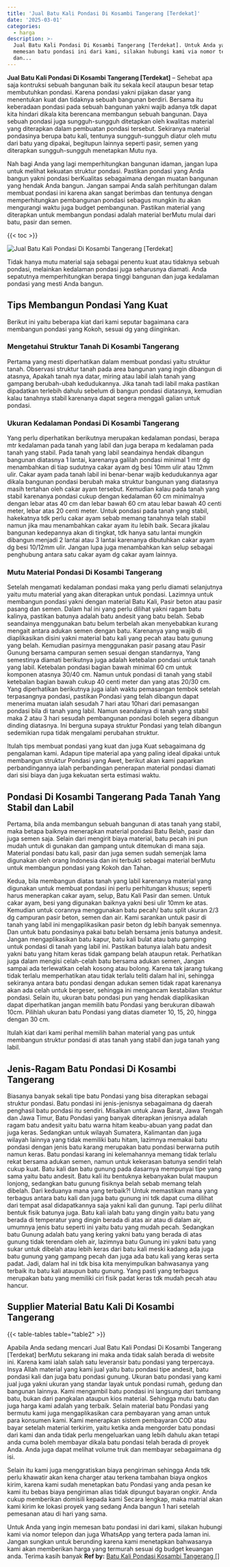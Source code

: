 ```yaml
---
title: 'Jual Batu Kali Pondasi Di Kosambi Tangerang [Terdekat]'
date: '2025-03-01'
categories:
  - harga
description: >-
  Jual Batu Kali Pondasi Di Kosambi Tangerang [Terdekat]. Untuk Anda yang ingin
  memesan batu pondasi ini dari kami, silakan hubungi kami via nomor telepon
  dan...
---
```


**Jual Batu Kali Pondasi Di Kosambi Tangerang \[Terdekat\]** – Sehebat apa saja kontruksi sebuah bangunan baik itu sekala kecil ataupun besar tetap membutuhkan pondasi. Karena pondasi yakni pijakan dasar yang menentukan kuat dan tidaknya sebuah bangunan berdiri. Bersama itu keberadaan pondasi pada sebuah bangunan yakni wajib adanya tdk dapat kita hindari dikala kita berencana membangun sebuah bangunan. Daya sebuah pondasi juga sungguh-sungguh ditetapkan oleh kwalitas material yang diterapkan dalam pembuatan pondasi tersebut. Sekiranya material pondasinya berupa batu kali, tentunya sungguh-sungguh diatur oleh mutu dari batu yang dipakai, begitupun lainnya seperti pasir, semen yang diterapkan sungguh-sungguh menetapkan Mutu nya.

Nah bagi Anda yang lagi memperhitungkan bangunan idaman, jangan lupa untuk melihat kekuatan struktur pondasi. Pastikan pondasi yang Anda bangun yakni pondasi berKualitas sebagaimana dengan muatan bangunan yang hendak Anda bangun. Jangan sampai Anda salah perhitungan dalam membuat pondasi ini karena akan sangat berimbas dan tentunya dengan memperhitungkan pembangunan pondasi sebagus mungkin itu akan mengurangi waktu juga budget pembangunan. Pastikan material yang diterapkan untuk membangun pondasi adalah material berMutu mulai dari batu, pasir dan semen.

{{< toc >}}

![Jual Batu Kali Pondasi Di Kosambi Tangerang [Terdekat]](/images/jual-batu-kali-35.png)

Tidak hanya mutu material saja sebagai penentu kuat atau tidaknya sebuah pondasi, melainkan kedalaman pondasi juga seharusnya diamati. Anda sepatutnya memperhitungkan berapa tinggi bangunan dan juga kedalaman pondasi yang mesti Anda bangun.

## Tips Membangun Pondasi Yang Kuat

Berikut ini yaitu beberapa kiat dari kami seputar bagaimana cara membangun pondasi yang Kokoh, sesuai dg yang diinginkan.

### Mengetahui Struktur Tanah Di Kosambi Tangerang

Pertama yang mesti diperhatikan dalam membuat pondasi yaitu struktur tanah. Observasi struktur tanah pada area bangunan yang ingin dibangun di atasnya, Apakah tanah nya datar, miring atau labil ialah tanah yang gampang berubah-ubah kedudukannya. Jika tanah tadi labil maka pastikan dipadatkan terlebih dahulu sebelum di bangun pondasi diatasnya, kemudian kalau tanahnya stabil karenanya dapat segera menggali galian untuk pondasi.

### Ukuran Kedalaman Pondasi Di Kosambi Tangerang

Yang perlu diperhatikan berikutnya merupakan kedalaman pondasi, berapa mtr kedalaman pada tanah yang labil dan juga berapa m kedalaman pada tanah yang stabil. Pada tanah yang labil seandainya hendak dibangun bangunan diatasnya 1 lantai, karenanya galilah pondasi minimal 1 mtr dg menambahkan di tiap sudutnya cakar ayam dg besi 10mm ulir atau 12mm ulir. Cakar ayam pada tanah labil ini benar-benar wajib kedudukannya agar dikala bangunan pondasi berubah maka struktur bangunan yang diatasnya masih tertahan oleh cakar ayam tersebut. Kemudian kalau pada tanah yang stabil karenanya pondasi cukup dengan kedalaman 60 cm minimalnya dengan lebar atas 40 cm dan lebar bawah 60 cm atau lebar bawah 40 centi meter, lebar atas 20 centi meter. Untuk pondasi pada tanah yang stabil, hakekatnya tdk perlu cakar ayam sebab memang tanahnya telah stabil namun jika mau menambahkan cakar ayam itu lebih baik. Secara jikalau bangunan kedepannya akan di tingkat, tdk hanya satu lantai mungkin dibangun menjadi 2 lantai atau 3 lantai karenanya dibutuhkan cakar ayam dg besi 10/12mm ulir. Jangan lupa juga menambahkan kan selup sebagai penghubung antara satu cakar ayam dg cakar ayam lainnya.

### Mutu Material Pondasi Di Kosambi Tangerang

Setelah mengamati kedalaman pondasi maka yang perlu diamati selanjutnya yaitu mutu material yang akan diterapkan untuk pondasi. Lazimnya untuk membangun pondasi yakni dengan material Batu Kali, Pasir beton atau pasir pasang dan semen. Dalam hal ini yang perlu dilihat yakni ragam batu kalinya, pastikan batunya adalah batu andesit yang batu belah. Sebab seandainya menggunakan batu belum terbelah akan menyebabkan kurang mengait antara adukan semen dengan batu. Karenanya yang wajib di diaplikasikan disini yakni material batu kali yang pecah atau batu gunung yang belah. Kemudian pasirnya menggunakan pasir pasang atau Pasir Gunung bersama campuran semen sesuai dengan standarnya, Yang semestinya diamati berikutnya juga adalah ketebalan pondasi untuk tanah yang labil. Ketebalan pondasi bagian bawah minimal 60 cm untuk komponen atasnya 30/40 cm. Namun untuk pondasi di tanah yang stabil ketebalan bagian bawah cukup 40 centi meter dan yang atas 20/30 cm. Yang diperhatikan berikutnya juga ialah waktu pemasangan tembok setelah terpasangnya pondasi, pastikan Pondasi yang telah dibangun dapat menerima muatan ialah sesudah 7 hari atau 10hari dari pemasangan pondasi bila di tanah yang labil. Namun seandainya di tanah yang stabil maka 2 atau 3 hari sesudah pembangunan pondasi boleh segera dibangun dinding diatasnya. Ini berguna supaya struktur Pondasi yang telah dibangun sedemikian rupa tidak mengalami perubahan struktur.

Itulah tips membuat pondasi yang kuat dan juga Kuat sebagaimana dg pengalaman kami. Adapun tipe material apa yang paling ideal dipakai untuk membangun struktur Pondasi yang Awet, berikut akan kami paparkan perbandingannya ialah perbandingan penerapan material pondasi diamati dari sisi biaya dan juga kekuatan serta estimasi waktu.

## Pondasi Di Kosambi Tangerang Pada Tanah Yang Stabil dan Labil

Pertama, bila anda membangun sebuah bangunan di atas tanah yang stabil, maka betapa baiknya menerapkan material pondasi Batu Belah, pasir dan juga semen saja. Selain dari mengirit biaya material, batu pecah ini pun mudah untuk di gunakan dan gampang untuk ditemukan di mana saja. Material pondasi batu kali, pasir dan juga semen sudah semenjak lama digunakan oleh orang Indonesia dan ini terbukti sebagai material berMutu untuk membangun pondasi yang Kokoh dan Tahan.

Kedua, bila membangun diatas tanah yang labil karenanya material yang digunakan untuk membuat pondasi ini perlu perhitungan khusus; seperti harus menerapkan cakar ayam, selup, Batu Kali Pasir dan semen. Untuk cakar ayam, besi yang digunakan baiknya yakni besi ulir 10mm ke atas. Kemudian untuk corannya menggunakan batu pecah/ batu split ukuran 2/3 dg campuran pasir beton, semen dan air. Kami sarankan untuk pasir di tanah yang labil ini mengaplikasikan pasir beton dg lebih banyak semennya. Dan untuk batu pondasinya pakai batu belah bersama jenis batunya andesit. Jangan mengaplikasikan batu kapur, batu kali bulat atau batu gamping untuk pondasi di tanah yang labil ini. Pastikan batunya ialah batu andesit yakni batu yang hitam keras tidak gampang belah ataupun retak. Perhatikan juga dalam mengisi celah-celah batu bersama adukan semen, Jangan sampai ada terlewatkan celah kosong atau bolong. Karena tak jarang tukang tidak terlalu memperhatikan atau tidak terlalu teliti dalam hal ini, sehingga sekiranya antara batu pondasi dengan adukan semen tidak rapat karenanya akan ada celah untuk bergeser, sehingga ini mengancam kestabilan struktur pondasi. Selain itu, ukuran batu pondasi pun yang hendak diaplikasikan dapat diperhatikan jangan memilih batu Pondasi yang berukuran dibawah 10cm. Pilihlah ukuran batu Pondasi yang diatas diameter 10, 15, 20, hingga dengan 30 cm.

Itulah kiat dari kami perihal memilih bahan material yang pas untuk membangun struktur pondasi di atas tanah yang stabil dan juga tanah yang labil.

## Jenis-Ragam Batu Pondasi Di Kosambi Tangerang

Biasanya banyak sekali tipe batu Pondasi yang bisa diterapkan sebagai struktur pondasi. Batu pondasi ini jenis-jenisnya sebagaimana dg daerah penghasil batu pondasi itu sendiri. Misalkan untuk Jawa Barat, Jawa Tengah dan Jawa Timur, Batu Pondasi yang banyak diterapkan jenisnya adalah ragam batu andesit yaitu batu warna hitam keabu-abuan yang padat dan juga keras. Sedangkan untuk wilayah Sumatera, Kalimantan dan juga wilayah lainnya yang tidak memiliki batu hitam, lazimnya memakai batu pondasi dengan jenis batu karang merupakan batu pondasi berwarna putih namun keras. Batu pondasi karang ini kelemahannya memang tidak terlalu rekat bersama adukan semen, namun untuk kekerasan batunya sendiri telah cukup kuat. Batu kali dan batu gunung pada dasarnya mempunyai tipe yang sama yaitu batu andesit. Batu kali itu bentuknya kebanyakan bulat maupun lonjong, sedangkan batu gunung fisiknya belah sebab memang telah dibelah. Dari keduanya mana yang terbaik?! Untuk memastikan mana yang terbagus antara batu kali dan juga batu gunung ini tdk dapat cuma dilihat dari tempat asal didapatkannya saja yakni kali dan gunung. Tapi perlu dilihat bentuk fisik batunya juga. Batu kali ialah batu yang dingin yaitu batu yang berada di temperatur yang dingin berada di atas air atau di dalam air, umumnya jenis batu seperti ini yaitu batu yang mudah pecah. Sedangkan batu Gunung adalah batu yang kering yakni batu yang berada di atas gunung tidak terendam oleh air, lazimnya batu Gunung ini yakni batu yang sukar untuk dibelah atau lebih keras dari batu kali meski kadang ada juga batu gunung yang gampang pecah dan juga ada batu kali yang keras serta padat. Jadi, dalam hal ini tdk bisa kita menyimpulkan bahwasanya yang terbaik itu batu kali ataupun batu gunung. Yang pasti yang terbagus merupakan batu yang memiliki ciri fisik padat keras tdk mudah pecah atau hancur.

## Supplier Material Batu Kali Di Kosambi Tangerang

{{< table-tables table="table2" >}}

Apabila Anda sedang mencari Jual Batu Kali Pondasi Di Kosambi Tangerang \[Terdekat\] berMutu sekarang ini maka anda tidak salah berada di website ini. Karena kami ialah salah satu leveransir batu pondasi yang terpercaya. Insya Allah material yang kami jual yaitu batu pondasi tipe andesit, batu pondasi kali dan juga batu pondasi gunung. Ukuran batu pondasi yang kami jual juga yakni ukuran yang standar layak untuk pondasi rumah, gedung dan bangunan lainnya. Kami mengambil batu pondasi ini langsung dari tambang batu, bukan dari pangkalan ataupun kios material. Sehingga mutu batu dan juga harga kami adalah yang terbaik. Selain material batu Pondasi yang bermutu kami juga mengaplikasikan cara pembayaran yang aman untuk para konsumen kami. Kami menerapkan sistem pembayaran COD atau bayar setelah material terkirim, yaitu ketika anda mengorder batu pondasi dari kami dan anda tidak perlu mengeluarkan uang lebih dahulu akan tetapi anda cuma boleh membayar dikala batu pondasi telah berada di proyek Anda. Anda juga dapat melihat volume truk dan membayar sebagaimana dg isi.

Selain itu kami juga menggratiskan biaya pengiriman sehingga Anda tdk perlu khawatir akan kena charger atau terkena tambahan biaya ongkos kirim, karena kami sudah menetapkan batu Pondasi yang anda pesan ke kami itu bebas biaya pengiriman alias tidak dipungut bayaran ongkir. Anda cukup memberikan domisili kepada kami Secara lengkap, maka matrial akan kami kirim ke lokasi proyek yang sedang Anda bangun 1 hari setelah pemesanan atau di hari yang sama.

Untuk Anda yang ingin memesan batu pondasi ini dari kami, silakan hubungi kami via nomor telepon dan juga WhatsApp yang tertera pada laman ini. Jangan sungkan untuk berunding karena kami menetapkan bahwasanya kami akan memberikan harga yang termurah sesuai dg budget keuangan anda. Terima kasih banyak
**Ref by:** [Batu Kali Pondasi Kosambi Tangerang []](https://id.wikipedia.org/wiki/Batu)
